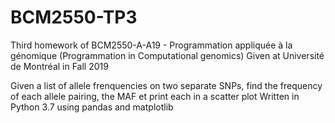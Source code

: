 # BCM2550-TP3

Third homework of BCM2550-A-A19 - Programmation appliquée à la génomique (Programmation in Computational genomics) 
Given at Université de Montréal in Fall 2019

Given a list of allele frenquencies on two separate SNPs, find the frequency of each allele pairing, the MAF et print each in a scatter plot
Written in Python 3.7 using pandas and matplotlib
